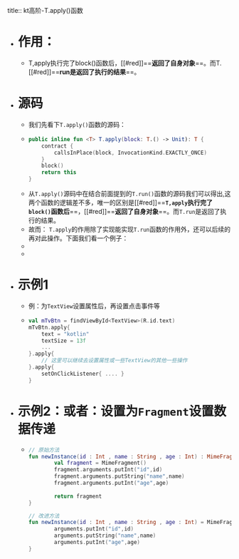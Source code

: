 title:: kt高阶-T.apply()函数

- # 作用：
	- T,apply执行完了block()函数后，[[#red]]==**返回了自身对象**==。而T.[[#red]]==**run是返回了执行的结果**==。
- # 源码
	- 我们先看下`T.apply()`函数的源码：
	- ```kotlin
	  public inline fun <T> T.apply(block: T.() -> Unit): T {
	      contract {
	          callsInPlace(block, InvocationKind.EXACTLY_ONCE)
	      }
	      block()
	      return this
	  }
	  ```
	- 从`T.apply()`源码中在结合前面提到的`T.run()`函数的源码我们可以得出,这两个函数的逻辑差不多，唯一的区别是[[#red]]==**`T,apply`执行完了`block()`函数后**==，[[#red]]==**返回了自身对象**==。而`T.run`是返回了执行的结果。
	- 故而： `T.apply`的作用除了实现能实现`T.run`函数的作用外，还可以后续的再对此操作。下面我们看一个例子：
	-
	-
- # 示例1
	- 例：为`TextView`设置属性后，再设置点击事件等
	- ```kotlin
	  val mTvBtn = findViewById<TextView>(R.id.text)
	  mTvBtn.apply{
	      text = "kotlin"
	      textSize = 13f
	      ...
	  }.apply{
	      // 这里可以继续去设置属性或一些TextView的其他一些操作
	  }.apply{
	      setOnClickListener{ .... }
	  }
	  ```
- # 示例2：或者：设置为`Fragment`设置数据传递
	- ```kotlin
	  // 原始方法
	  fun newInstance(id : Int , name : String , age : Int) : MimeFragment{
	          val fragment = MimeFragment()
	          fragment.arguments.putInt("id",id)
	          fragment.arguments.putString("name",name)
	          fragment.arguments.putInt("age",age)
	          
	          return fragment
	  }
	  
	  // 改进方法
	  fun newInstance(id : Int , name : String , age : Int) = MimeFragment().apply {
	          arguments.putInt("id",id)
	          arguments.putString("name",name)
	          arguments.putInt("age",age)
	  }
	  ```
